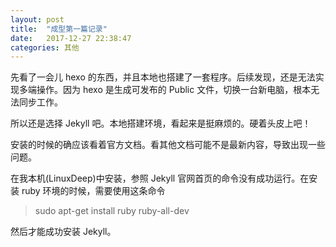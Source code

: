 ```yaml
---
layout: post
title:  "成型第一篇记录"
date:   2017-12-27 22:38:47
categories: 其他
---
```

先看了一会儿 hexo 的东西，并且本地也搭建了一套程序。后续发现，还是无法实现多端操作。因为 hexo 是生成可发布的 Public 文件，切换一台新电脑，根本无法同步工作。

所以还是选择 Jekyll 吧。本地搭建环境，看起来是挺麻烦的。硬着头皮上吧！

安装的时候的确应该看着官方文档。看其他文档可能不是最新内容，导致出现一些问题。

在我本机(LinuxDeep)中安装，参照 Jekyll 官网首页的命令没有成功运行。在安装 ruby 环境的时候，需要使用这条命令
> sudo apt-get install ruby ruby-all-dev

然后才能成功安装 Jekyll。
